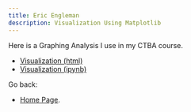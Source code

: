 ```yaml
---
title: Eric Engleman
description: Visualization Using Matplotlib
---
```


Here is a Graphing Analysis I use in my CTBA course.
- [Visualization (html)](M3Graphing.html)
- [Visualization (ipynb)](M3Graphing.ipynb)


Go back:
- [Home Page](/index.md).
